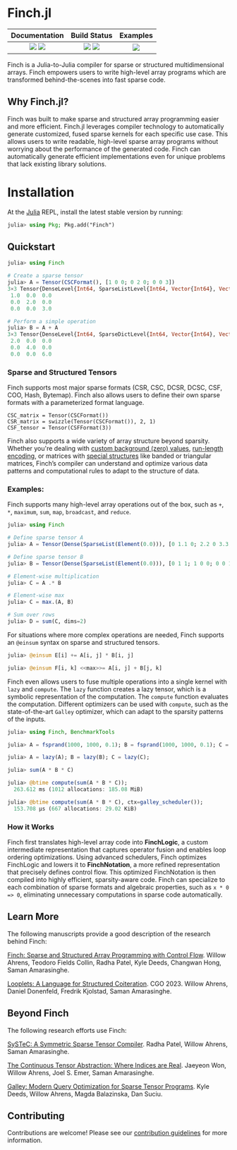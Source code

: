 # Finch.jl

[docs]:https://finch-tensor.github.io/Finch.jl/stable
[ddocs]:https://finch-tensor.github.io/Finch.jl/dev
[ci]:https://github.com/finch-tensor/Finch.jl/actions/workflows/CI.yml?query=branch%3Amain
[cov]:https://codecov.io/gh/finch-tensor/Finch.jl
[example]:https://github.com/finch-tensor/Finch.jl/tree/main/docs/examples

[docs_ico]:https://img.shields.io/badge/docs-stable-blue.svg
[ddocs_ico]:https://img.shields.io/badge/docs-dev-blue.svg
[ci_ico]:https://github.com/finch-tensor/Finch.jl/actions/workflows/CI.yml/badge.svg?branch=main
[cov_ico]:https://codecov.io/gh/finch-tensor/Finch.jl/branch/main/graph/badge.svg
[example_ico]:https://img.shields.io/badge/examples-docs%2Fexamples-blue.svg

| **Documentation**                             | **Build Status**                      | **Examples**    |
|:---------------------------------------------:|:-------------------------------------:|:---------------------:|
| [![][docs_ico]][docs] [![][ddocs_ico]][ddocs] | [![][ci_ico]][ci] [![][cov_ico]][cov] | [![][example_ico]][example] |

Finch is a Julia-to-Julia compiler for sparse or structured multidimensional arrays. Finch empowers users to write high-level array programs which are transformed behind-the-scenes into fast sparse code.

## Why Finch.jl?

Finch was built to make sparse and structured array programming easier and more efficient.  Finch.jl leverages compiler technology to automatically generate customized, fused sparse kernels for each specific
use case. This allows users to write readable, high-level sparse array programs without worrying about the performance of the generated code. Finch can automatically generate efficient implementations even for unique problems that lack existing library solutions.

# Installation

At the [Julia](https://julialang.org/downloads/) REPL, install the latest stable version by running:

```julia
julia> using Pkg; Pkg.add("Finch")
```

## Quickstart

```julia
julia> using Finch

# Create a sparse tensor
julia> A = Tensor(CSCFormat(), [1 0 0; 0 2 0; 0 0 3])
3×3 Tensor{DenseLevel{Int64, SparseListLevel{Int64, Vector{Int64}, Vector{Int64}, ElementLevel{0.0, Float64, Int64, Vector{Float64}}}}}:
 1.0  0.0  0.0
 0.0  2.0  0.0
 0.0  0.0  3.0

# Perform a simple operation
julia> B = A + A
3×3 Tensor{DenseLevel{Int64, SparseDictLevel{Int64, Vector{Int64}, Vector{Int64}, Vector{Int64}, Dict{Tuple{Int64, Int64}, Int64}, Vector{Int64}, ElementLevel{0.0, Float64, Int64, Vector{Float64}}}}}:
 2.0  0.0  0.0
 0.0  4.0  0.0
 0.0  0.0  6.0
```

### Sparse and Structured Tensors

Finch supports most major sparse formats (CSR, CSC, DCSR, DCSC, CSF, COO, Hash, Bytemap). Finch also allows users to define their own sparse formats with a parameterized format language.

```
CSC_matrix = Tensor(CSCFormat())
CSR_matrix = swizzle(Tensor(CSCFormat()), 2, 1)
CSF_tensor = Tensor(CSFFormat(3))
```

Finch also supports a wide variety of array structure beyond sparsity. Whether you're dealing with [custom background (zero) values](https://en.wikipedia.org/wiki/GraphBLAS), [run-length encoding](https://en.wikipedia.org/wiki/Run-length_encoding), or matrices with [special structures](https://en.wikipedia.org/wiki/Sparse_matrix#Special_structure) like banded or triangular matrices, Finch’s compiler can understand and optimize various data patterns and computational rules to adapt to the structure of data.

### Examples:

Finch supports many high-level array operations out of the box, such as `+`, `*`, `maximum`, `sum`, `map`, `broadcast`, and `reduce`.

```julia
julia> using Finch

# Define sparse tensor A
julia> A = Tensor(Dense(SparseList(Element(0.0))), [0 1.1 0; 2.2 0 3.3; 4.4 0 0; 0 0 5.5])

# Define sparse tensor B
julia> B = Tensor(Dense(SparseList(Element(0.0))), [0 1 1; 1 0 0; 0 0 1; 0 0 1])

# Element-wise multiplication
julia> C = A .* B

# Element-wise max
julia> C = max.(A, B)

# Sum over rows
julia> D = sum(C, dims=2)
```

For situations where more complex operations are needed, Finch supports an `@einsum` syntax on sparse and structured tensors.
```julia
julia> @einsum E[i] += A[i, j] * B[i, j]

julia> @einsum F[i, k] <<max>>= A[i, j] + B[j, k]

```

Finch even allows users to fuse multiple operations into a single kernel with `lazy` and `compute`.  The `lazy` function creates a lazy tensor, which is a symbolic representation of the computation. The `compute` function evaluates the computation.
Different optimizers can be used with `compute`, such as the state-of-the-art `Galley` optimizer, which can adapt to the
sparsity patterns of the inputs.

```julia
julia> using Finch, BenchmarkTools

julia> A = fsprand(1000, 1000, 0.1); B = fsprand(1000, 1000, 0.1); C = fsprand(1000, 1000, 0.0001);

julia> A = lazy(A); B = lazy(B); C = lazy(C);

julia> sum(A * B * C)

julia> @btime compute(sum(A * B * C));
  263.612 ms (1012 allocations: 185.08 MiB)

julia> @btime compute(sum(A * B * C), ctx=galley_scheduler());
  153.708 μs (667 allocations: 29.02 KiB)
```

### How it Works
Finch first translates high-level array code into **FinchLogic**, a custom intermediate representation that captures operator fusion and enables loop ordering optimizations. Using advanced schedulers, Finch optimizes FinchLogic and lowers it to **FinchNotation**, a more refined representation that precisely defines control flow. This optimized FinchNotation is then compiled into highly efficient, sparsity-aware code. Finch can specialize to each combination of sparse formats and algebraic properties, such as `x * 0 => 0`, eliminating unnecessary computations in sparse code automatically. 

## Learn More

The following manuscripts provide a good description of the research behind Finch:

[Finch: Sparse and Structured Array Programming with Control Flow](https://arxiv.org/abs/2404.16730).
Willow Ahrens, Teodoro Fields Collin, Radha Patel, Kyle Deeds, Changwan Hong, Saman Amarasinghe.

[Looplets: A Language for Structured Coiteration](https://doi.org/10.1145/3579990.3580020). CGO 2023. 
Willow Ahrens, Daniel Donenfeld, Fredrik Kjolstad, Saman Amarasinghe.

## Beyond Finch

The following research efforts use Finch:

[SySTeC: A Symmetric Sparse Tensor Compiler](https://arxiv.org/abs/2406.09266).
Radha Patel, Willow Ahrens, Saman Amarasinghe.

[The Continuous Tensor Abstraction: Where Indices are Real](https://arxiv.org/abs/2407.01742).
Jaeyeon Won, Willow Ahrens, Joel S. Emer, Saman Amarasinghe.

[Galley: Modern Query Optimization for Sparse Tensor Programs](https://arxiv.org/abs/2408.14706).
Kyle Deeds, Willow Ahrens, Magda Balazinska, Dan Suciu.

## Contributing

Contributions are welcome! Please see our [contribution guidelines](CONTRIBUTING.md) for more information.
